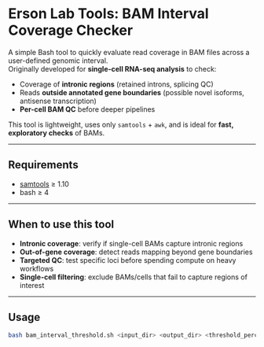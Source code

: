 
# Erson Lab Tools: BAM Interval Coverage Checker

A simple Bash tool to quickly evaluate read coverage in BAM files across a user-defined genomic interval.  
Originally developed for **single-cell RNA-seq analysis** to check:

- Coverage of **intronic regions** (retained introns, splicing QC)
- Reads **outside annotated gene boundaries** (possible novel isoforms, antisense transcription)
- **Per-cell BAM QC** before deeper pipelines

This tool is lightweight, uses only `samtools` + `awk`, and is ideal for **fast, exploratory checks** of BAMs.

---

## Requirements
- [samtools](http://www.htslib.org/) ≥ 1.10
- bash ≥ 4

---

## When to use this tool

- **Intronic coverage**: verify if single-cell BAMs capture intronic regions  
- **Out-of-gene coverage**: detect reads mapping beyond gene boundaries  
- **Targeted QC**: test specific loci before spending compute on heavy workflows  
- **Single-cell filtering**: exclude BAMs/cells that fail to capture regions of interest

---

## Usage

```bash
bash bam_interval_threshold.sh <input_dir> <output_dir> <threshold_percentage> <region>

